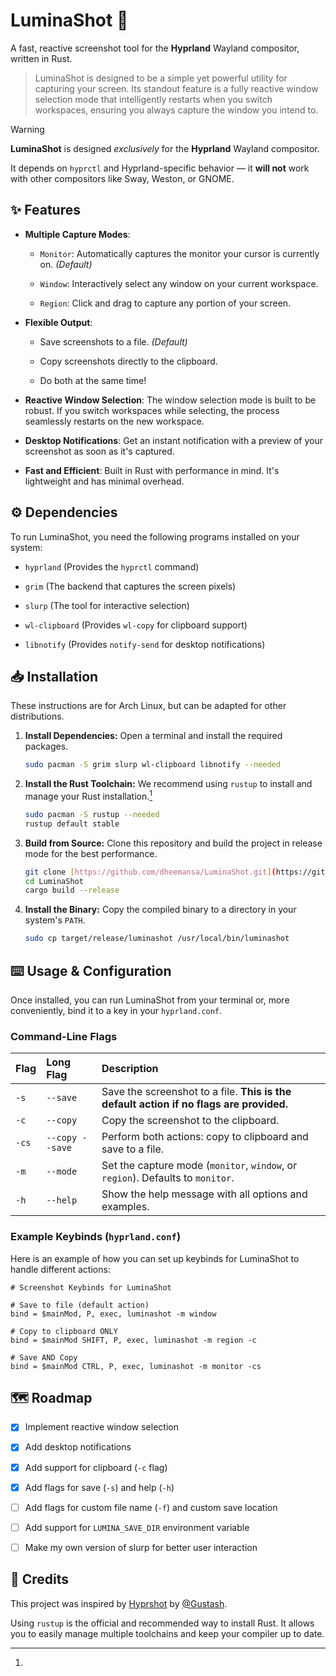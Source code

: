 # LuminaShot 📸

A fast, reactive screenshot tool for the **Hyprland** Wayland compositor, written in Rust.

> LuminaShot is designed to be a simple yet powerful utility for capturing your screen. Its standout feature is a fully reactive window selection mode that intelligently restarts when you switch workspaces, ensuring you always capture the window you intend to.

> [!WARNING]
> **LuminaShot** is designed *exclusively* for the **Hyprland** Wayland compositor.
>
> It depends on `hyprctl` and Hyprland-specific behavior — it **will not** work with other compositors like Sway, Weston, or GNOME.

## ✨ Features

* **Multiple Capture Modes**:

  * `Monitor`: Automatically captures the monitor your cursor is currently on. *(Default)*

  * `Window`: Interactively select any window on your current workspace.

  * `Region`: Click and drag to capture any portion of your screen.

* **Flexible Output**:

  * Save screenshots to a file. *(Default)*

  * Copy screenshots directly to the clipboard.

  * Do both at the same time!

* **Reactive Window Selection**: The window selection mode is built to be robust. If you switch workspaces while selecting, the process seamlessly restarts on the new workspace.

* **Desktop Notifications**: Get an instant notification with a preview of your screenshot as soon as it's captured.

* **Fast and Efficient**: Built in Rust with performance in mind. It's lightweight and has minimal overhead.

## ⚙️ Dependencies

To run LuminaShot, you need the following programs installed on your system:

* `hyprland` (Provides the `hyprctl` command)

* `grim` (The backend that captures the screen pixels)

* `slurp` (The tool for interactive selection)

* `wl-clipboard` (Provides `wl-copy` for clipboard support)

* `libnotify` (Provides `notify-send` for desktop notifications)

## 📥 Installation

These instructions are for Arch Linux, but can be adapted for other distributions.

1. **Install Dependencies:**
   Open a terminal and install the required packages.

   ```bash
   sudo pacman -S grim slurp wl-clipboard libnotify --needed
   ```

2. **Install the Rust Toolchain:**
   We recommend using `rustup` to install and manage your Rust installation.[^1]

   ```bash
   sudo pacman -S rustup --needed
   rustup default stable
   ```

3. **Build from Source:**
   Clone this repository and build the project in release mode for the best performance.

   ```bash
   git clone [https://github.com/dheemansa/LuminaShot.git](https://github.com/dheemansa/LuminaShot.git)
   cd LuminaShot
   cargo build --release
   ```

4. **Install the Binary:**
   Copy the compiled binary to a directory in your system's `PATH`.

   ```bash
   sudo cp target/release/luminashot /usr/local/bin/luminashot
   ```

## ⌨️ Usage & Configuration

Once installed, you can run LuminaShot from your terminal or, more conveniently, bind it to a key in your `hyprland.conf`.

### Command-Line Flags

| Flag | Long Flag | Description |
| :--- | :--- | :--- |
| `-s` | `--save` | Save the screenshot to a file. **This is the default action if no flags are provided.** |
| `-c` | `--copy` | Copy the screenshot to the clipboard. |
| `-cs`| `--copy --save` | Perform both actions: copy to clipboard and save to a file. |
| `-m` | `--mode` | Set the capture mode (`monitor`, `window`, or `region`). Defaults to `monitor`. |
| `-h` | `--help` | Show the help message with all options and examples. |

### Example Keybinds (`hyprland.conf`)

Here is an example of how you can set up keybinds for LuminaShot to handle different actions:

```
# Screenshot Keybinds for LuminaShot

# Save to file (default action)
bind = $mainMod, P, exec, luminashot -m window

# Copy to clipboard ONLY
bind = $mainMod SHIFT, P, exec, luminashot -m region -c

# Save AND Copy
bind = $mainMod CTRL, P, exec, luminashot -m monitor -cs
```

## 🗺️ Roadmap

* [x] Implement reactive window selection

* [x] Add desktop notifications

* [x] Add support for clipboard (`-c` flag)

* [x] Add flags for save (`-s`) and help (`-h`)

* [ ] Add flags for custom file name (`-f`) and custom save location

* [ ] Add support for `LUMINA_SAVE_DIR` environment variable

* [ ] Make my own version of slurp for better user interaction

## 💖 Credits

This project was inspired by [Hyprshot](https://github.com/Gustash/Hyprshot) by [@Gustash](https://github.com/Gustash).

[^1]:
Using `rustup` is the official and recommended way to install Rust. It allows you to easily manage multiple toolchains and keep your compiler up to date.
